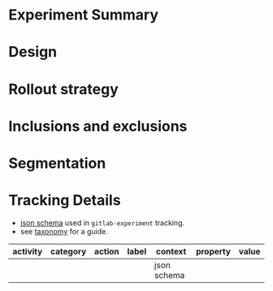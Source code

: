 <!-- Title suggestion: Experiment: [description] -->

# Experiment Summary
<!-- Quick rundown of what is being done -->

# Design
<!-- This should include the contexts that determine the reproducibility (stickiness) of an experiment. This means that if you want the same behavior for a user, the context would be user, or if you want all users when viewing a specific project, the context would be the project being viewed, etc. -->

# Rollout strategy
<!-- This is currently called A/B test, which isn't accurate for multi-variants. Let's call this rollout strategy. It should outline the percentages for variants and if there's more than one step to this, each of those steps and the timing for those steps (e.g. 30 days after initial rollout). -->

# Inclusions and exclusions
<!-- These would be the rules for which given context (and are limited to context or resolvable at experiment time details) is included or excluded from the test. An example of this would be to only run an experiment on groups less than N number of days old. -->

# Segmentation 
<!-- Rules for always saying context with these criteria always get this variant. For instance, if you want to always give groups less than N number of days old the experiment experience, they are specified here. This is different from the exclusion rules above. -->

# Tracking Details

- [json schema](https://gitlab.com/gitlab-org/iglu/-/blob/master/public/schemas/com.gitlab/gitlab_experiment/jsonschema/0-3-0) used in `gitlab-experiment` tracking.
- see [taxonomy](https://docs.gitlab.com/ee/development/snowplow.html#structured-event-taxonomy) for a guide.

| activity | category | action | label | context | property | value |
| -------- | -------- | ------ | ----- | ------- | -------- | ----- |
|  |  |  |  | json schema |  |  |
